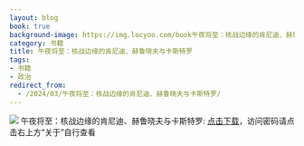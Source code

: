 ```yaml
---
layout: blog
book: true
background-image: https://img.locyoo.com/book午夜将至：核战边缘的肯尼迪、赫鲁晓夫与卡斯特罗.jpg
category: 书籍
title: 午夜将至：核战边缘的肯尼迪、赫鲁晓夫与卡斯特罗
tags:
- 书籍
- 政治
redirect_from:
  - /2024/03/午夜将至：核战边缘的肯尼迪、赫鲁晓夫与卡斯特罗/
---
```

![](https://img.locyoo.com/book午夜将至：核战边缘的肯尼迪、赫鲁晓夫与卡斯特罗.jpg)
午夜将至：核战边缘的肯尼迪、赫鲁晓夫与卡斯特罗: <a name = "ref1" href="https://url18.ctfile.com/f/50983618-1334550640-af955c?p=3619">点击下载</a>，访问密码请点击右上方“关于”自行查看